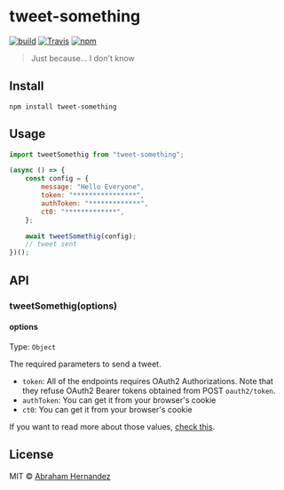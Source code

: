 # tweet-something

[![build](https://github.com/abranhe/tweet-something/actions/workflows/ci.yml/badge.svg)](https://github.com/abranhe/tweet-something/actions/workflows/ci.yml)
[![Travis](https://travis-ci.com/abranhe/tweet-something.svg?branch=master)](https://travis-ci.com/abranhe/tweet-something)
[![npm](https://img.shields.io/npm/v/tweet-something.svg?logo=npm)](https://npmjs.org/tweet-something)

> Just because... I don't know

## Install

```
npm install tweet-something
```

## Usage

```js
import tweetSomethig from "tweet-something";

(async () => {
	const config = {
		message: "Hello Everyone",
		token: "****************",
		authToken: "*************",
		ct0: "*************",
	};

	await tweetSomethig(config);
	// tweet sent
})();
```

## API

### tweetSomethig(options)

#### options

Type: `Object`

The required parameters to send a tweet.

- `token`: All of the endpoints requires OAuth2 Authorizations. Note that they refuse OAuth2 Bearer tokens obtained from POST `oauth2/token`.
- `authToken`: You can get it from your browser's cookie
- `ct0`: You can get it from your browser's cookie

If you want to read more about those values, [check this](https://gist.github.com/stepney141/c161a83f02c42e161c905249733b9225).

## License

MIT © [Abraham Hernandez](https://abranhe.com)
